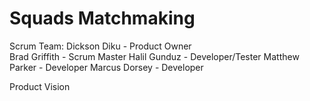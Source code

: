 # Squads Matchmaking

Scrum Team:
Dickson Diku - Product Owner  
Brad Griffith - Scrum Master 
Halil Gunduz - Developer/Tester 
Matthew Parker - Developer 
Marcus Dorsey - Developer 


Product Vision
